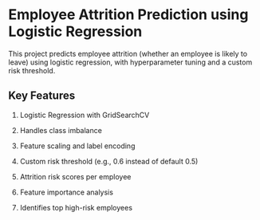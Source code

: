 # Employee Attrition Prediction using Logistic Regression
This project predicts employee attrition (whether an employee is likely to leave) using logistic regression, with hyperparameter tuning and a custom risk threshold.

## Key Features
1. Logistic Regression with GridSearchCV

2. Handles class imbalance

3. Feature scaling and label encoding

4. Custom risk threshold (e.g., 0.6 instead of default 0.5)

5. Attrition risk scores per employee

6. Feature importance analysis

7. Identifies top high-risk employees